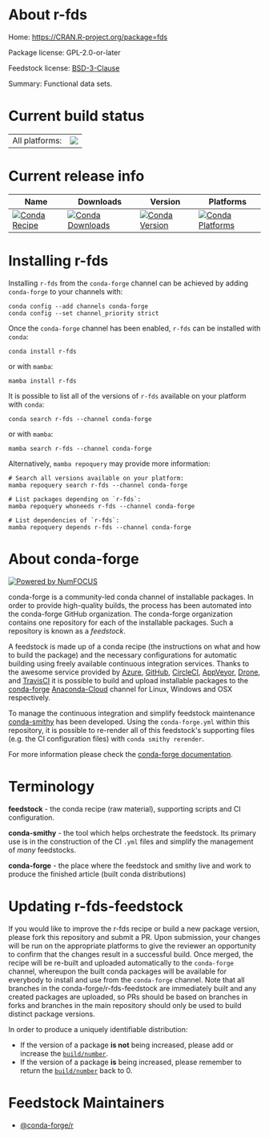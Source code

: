 About r-fds
===========

Home: https://CRAN.R-project.org/package=fds

Package license: GPL-2.0-or-later

Feedstock license: [BSD-3-Clause](https://github.com/conda-forge/r-fds-feedstock/blob/main/LICENSE.txt)

Summary: Functional data sets.

Current build status
====================


<table><tr><td>All platforms:</td>
    <td>
      <a href="https://dev.azure.com/conda-forge/feedstock-builds/_build/latest?definitionId=11321&branchName=main">
        <img src="https://dev.azure.com/conda-forge/feedstock-builds/_apis/build/status/r-fds-feedstock?branchName=main">
      </a>
    </td>
  </tr>
</table>

Current release info
====================

| Name | Downloads | Version | Platforms |
| --- | --- | --- | --- |
| [![Conda Recipe](https://img.shields.io/badge/recipe-r--fds-green.svg)](https://anaconda.org/conda-forge/r-fds) | [![Conda Downloads](https://img.shields.io/conda/dn/conda-forge/r-fds.svg)](https://anaconda.org/conda-forge/r-fds) | [![Conda Version](https://img.shields.io/conda/vn/conda-forge/r-fds.svg)](https://anaconda.org/conda-forge/r-fds) | [![Conda Platforms](https://img.shields.io/conda/pn/conda-forge/r-fds.svg)](https://anaconda.org/conda-forge/r-fds) |

Installing r-fds
================

Installing `r-fds` from the `conda-forge` channel can be achieved by adding `conda-forge` to your channels with:

```
conda config --add channels conda-forge
conda config --set channel_priority strict
```

Once the `conda-forge` channel has been enabled, `r-fds` can be installed with `conda`:

```
conda install r-fds
```

or with `mamba`:

```
mamba install r-fds
```

It is possible to list all of the versions of `r-fds` available on your platform with `conda`:

```
conda search r-fds --channel conda-forge
```

or with `mamba`:

```
mamba search r-fds --channel conda-forge
```

Alternatively, `mamba repoquery` may provide more information:

```
# Search all versions available on your platform:
mamba repoquery search r-fds --channel conda-forge

# List packages depending on `r-fds`:
mamba repoquery whoneeds r-fds --channel conda-forge

# List dependencies of `r-fds`:
mamba repoquery depends r-fds --channel conda-forge
```


About conda-forge
=================

[![Powered by
NumFOCUS](https://img.shields.io/badge/powered%20by-NumFOCUS-orange.svg?style=flat&colorA=E1523D&colorB=007D8A)](https://numfocus.org)

conda-forge is a community-led conda channel of installable packages.
In order to provide high-quality builds, the process has been automated into the
conda-forge GitHub organization. The conda-forge organization contains one repository
for each of the installable packages. Such a repository is known as a *feedstock*.

A feedstock is made up of a conda recipe (the instructions on what and how to build
the package) and the necessary configurations for automatic building using freely
available continuous integration services. Thanks to the awesome service provided by
[Azure](https://azure.microsoft.com/en-us/services/devops/), [GitHub](https://github.com/),
[CircleCI](https://circleci.com/), [AppVeyor](https://www.appveyor.com/),
[Drone](https://cloud.drone.io/welcome), and [TravisCI](https://travis-ci.com/)
it is possible to build and upload installable packages to the
[conda-forge](https://anaconda.org/conda-forge) [Anaconda-Cloud](https://anaconda.org/)
channel for Linux, Windows and OSX respectively.

To manage the continuous integration and simplify feedstock maintenance
[conda-smithy](https://github.com/conda-forge/conda-smithy) has been developed.
Using the ``conda-forge.yml`` within this repository, it is possible to re-render all of
this feedstock's supporting files (e.g. the CI configuration files) with ``conda smithy rerender``.

For more information please check the [conda-forge documentation](https://conda-forge.org/docs/).

Terminology
===========

**feedstock** - the conda recipe (raw material), supporting scripts and CI configuration.

**conda-smithy** - the tool which helps orchestrate the feedstock.
                   Its primary use is in the construction of the CI ``.yml`` files
                   and simplify the management of *many* feedstocks.

**conda-forge** - the place where the feedstock and smithy live and work to
                  produce the finished article (built conda distributions)


Updating r-fds-feedstock
========================

If you would like to improve the r-fds recipe or build a new
package version, please fork this repository and submit a PR. Upon submission,
your changes will be run on the appropriate platforms to give the reviewer an
opportunity to confirm that the changes result in a successful build. Once
merged, the recipe will be re-built and uploaded automatically to the
`conda-forge` channel, whereupon the built conda packages will be available for
everybody to install and use from the `conda-forge` channel.
Note that all branches in the conda-forge/r-fds-feedstock are
immediately built and any created packages are uploaded, so PRs should be based
on branches in forks and branches in the main repository should only be used to
build distinct package versions.

In order to produce a uniquely identifiable distribution:
 * If the version of a package **is not** being increased, please add or increase
   the [``build/number``](https://docs.conda.io/projects/conda-build/en/latest/resources/define-metadata.html#build-number-and-string).
 * If the version of a package **is** being increased, please remember to return
   the [``build/number``](https://docs.conda.io/projects/conda-build/en/latest/resources/define-metadata.html#build-number-and-string)
   back to 0.

Feedstock Maintainers
=====================

* [@conda-forge/r](https://github.com/conda-forge/r/)

